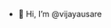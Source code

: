 - 👋 Hi, I’m @vijayausare

<!---
vijayausare/vijayausare is a ✨ special ✨ repository because its `README.md` (this file) appears on your GitHub profile.
You can click the Preview link to take a look at your changes.
--->
